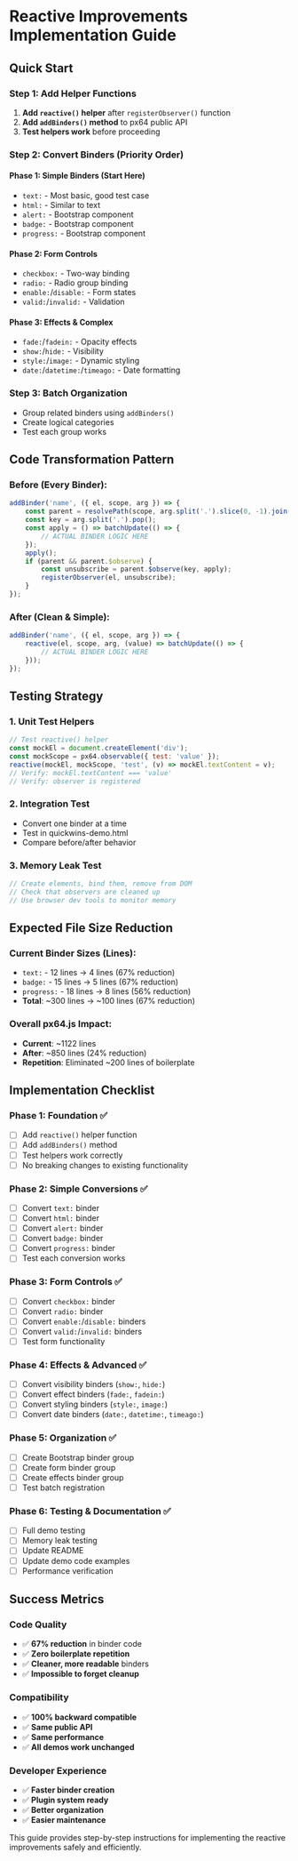 # Reactive Improvements Implementation Guide

## Quick Start

### Step 1: Add Helper Functions
1. **Add `reactive()` helper** after `registerObserver()` function
2. **Add `addBinders()` method** to px64 public API
3. **Test helpers work** before proceeding

### Step 2: Convert Binders (Priority Order)

#### Phase 1: Simple Binders (Start Here)
- `text:` - Most basic, good test case
- `html:` - Similar to text
- `alert:` - Bootstrap component
- `badge:` - Bootstrap component  
- `progress:` - Bootstrap component

#### Phase 2: Form Controls
- `checkbox:` - Two-way binding
- `radio:` - Radio group binding
- `enable:`/`disable:` - Form states
- `valid:`/`invalid:` - Validation

#### Phase 3: Effects & Complex
- `fade:`/`fadein:` - Opacity effects
- `show:`/`hide:` - Visibility
- `style:`/`image:` - Dynamic styling
- `date:`/`datetime:`/`timeago:` - Date formatting

### Step 3: Batch Organization
- Group related binders using `addBinders()`
- Create logical categories
- Test each group works

## Code Transformation Pattern

### Before (Every Binder):
```javascript
addBinder('name', ({ el, scope, arg }) => {
    const parent = resolvePath(scope, arg.split('.').slice(0, -1).join('.')) || scope;
    const key = arg.split('.').pop();
    const apply = () => batchUpdate(() => {
        // ACTUAL BINDER LOGIC HERE
    });
    apply();
    if (parent && parent.$observe) {
        const unsubscribe = parent.$observe(key, apply);
        registerObserver(el, unsubscribe);
    }
});
```

### After (Clean & Simple):
```javascript
addBinder('name', ({ el, scope, arg }) => {
    reactive(el, scope, arg, (value) => batchUpdate(() => {
        // ACTUAL BINDER LOGIC HERE
    }));
});
```

## Testing Strategy

### 1. Unit Test Helpers
```javascript
// Test reactive() helper
const mockEl = document.createElement('div');
const mockScope = px64.observable({ test: 'value' });
reactive(mockEl, mockScope, 'test', (v) => mockEl.textContent = v);
// Verify: mockEl.textContent === 'value'
// Verify: observer is registered
```

### 2. Integration Test
- Convert one binder at a time
- Test in quickwins-demo.html
- Compare before/after behavior

### 3. Memory Leak Test
```javascript
// Create elements, bind them, remove from DOM
// Check that observers are cleaned up
// Use browser dev tools to monitor memory
```

## Expected File Size Reduction

### Current Binder Sizes (Lines):
- `text:` - 12 lines → 4 lines (67% reduction)
- `badge:` - 15 lines → 5 lines (67% reduction)
- `progress:` - 18 lines → 8 lines (56% reduction)
- **Total**: ~300 lines → ~100 lines (67% reduction)

### Overall px64.js Impact:
- **Current**: ~1122 lines
- **After**: ~850 lines (24% reduction)
- **Repetition**: Eliminated ~200 lines of boilerplate

## Implementation Checklist

### Phase 1: Foundation ✅
- [ ] Add `reactive()` helper function
- [ ] Add `addBinders()` method  
- [ ] Test helpers work correctly
- [ ] No breaking changes to existing functionality

### Phase 2: Simple Conversions ✅
- [ ] Convert `text:` binder
- [ ] Convert `html:` binder
- [ ] Convert `alert:` binder
- [ ] Convert `badge:` binder
- [ ] Convert `progress:` binder
- [ ] Test each conversion works

### Phase 3: Form Controls ✅
- [ ] Convert `checkbox:` binder
- [ ] Convert `radio:` binder  
- [ ] Convert `enable:`/`disable:` binders
- [ ] Convert `valid:`/`invalid:` binders
- [ ] Test form functionality

### Phase 4: Effects & Advanced ✅
- [ ] Convert visibility binders (`show:`, `hide:`)
- [ ] Convert effect binders (`fade:`, `fadein:`)
- [ ] Convert styling binders (`style:`, `image:`)
- [ ] Convert date binders (`date:`, `datetime:`, `timeago:`)

### Phase 5: Organization ✅
- [ ] Create Bootstrap binder group
- [ ] Create form binder group  
- [ ] Create effects binder group
- [ ] Test batch registration

### Phase 6: Testing & Documentation ✅
- [ ] Full demo testing
- [ ] Memory leak testing
- [ ] Update README
- [ ] Update demo code examples
- [ ] Performance verification

## Success Metrics

### Code Quality
- ✅ **67% reduction** in binder code
- ✅ **Zero boilerplate repetition**
- ✅ **Cleaner, more readable** binders
- ✅ **Impossible to forget cleanup**

### Compatibility
- ✅ **100% backward compatible**
- ✅ **Same public API**
- ✅ **Same performance**
- ✅ **All demos work unchanged**

### Developer Experience
- ✅ **Faster binder creation**
- ✅ **Plugin system ready**
- ✅ **Better organization**
- ✅ **Easier maintenance**

This guide provides step-by-step instructions for implementing the reactive improvements safely and efficiently.
